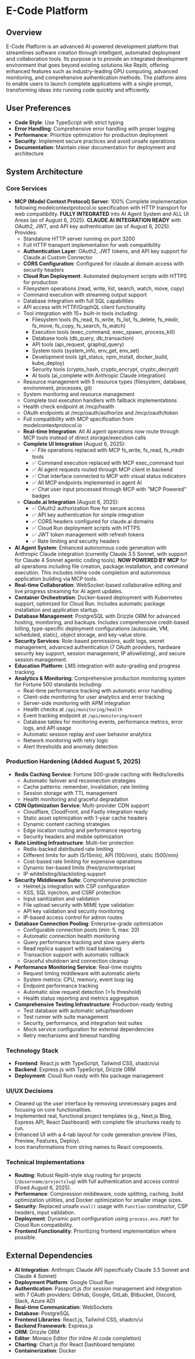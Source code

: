 # E-Code Platform

## Overview
E-Code Platform is an advanced AI-powered development platform that streamlines software creation through intelligent, automated deployment and collaboration tools. Its purpose is to provide an integrated development environment that goes beyond existing solutions like Replit, offering enhanced features such as industry-leading GPU computing, advanced monitoring, and comprehensive authentication methods. The platform aims to enable users to launch complete applications with a single prompt, transforming ideas into running code quickly and efficiently.

## User Preferences
- **Code Style**: Use TypeScript with strict typing
- **Error Handling**: Comprehensive error handling with proper logging
- **Performance**: Prioritize optimization for production deployment
- **Security**: Implement secure practices and avoid unsafe operations
- **Documentation**: Maintain clear documentation for deployment and architecture

## System Architecture

### Core Services
- **MCP (Model Context Protocol) Server**: 100% Complete implementation following modelcontextprotocol.io specification with HTTP transport for web compatibility. **FULLY INTEGRATED** into AI Agent System and ALL UI Areas (as of August 6, 2025). **CLAUDE.AI INTEGRATION READY** with OAuth2, JWT, and API key authentication (as of August 6, 2025). Provides:
  - Standalone HTTP server running on port 3200
  - Full HTTP transport implementation for web compatibility
  - **Authentication Layer**: OAuth2, JWT tokens, and API key support for Claude.ai Custom Connector
  - **CORS Configuration**: Configured for claude.ai domain access with security headers
  - **Cloud Run Deployment**: Automated deployment scripts with HTTPS for production
  - Filesystem operations (read, write, list, search, watch, move, copy)
  - Command execution with streaming output support
  - Database integration with full SQL capabilities
  - API access with HTTP/GraphQL client functionality
  - Tool integration with 15+ built-in tools including:
    * Filesystem tools (fs_read, fs_write, fs_list, fs_delete, fs_mkdir, fs_move, fs_copy, fs_search, fs_watch)
    * Execution tools (exec_command, exec_spawn, process_kill)
    * Database tools (db_query, db_transaction)
    * API tools (api_request, graphql_query)
    * System tools (system_info, env_get, env_set)
    * Development tools (git_status, npm_install, docker_build, kube_deploy)
    * Security tools (crypto_hash, crypto_encrypt, crypto_decrypt)
    * AI tools (ai_complete with Anthropic Claude integration)
  - Resource management with 5 resource types (filesystem, database, environment, processes, git)
  - System monitoring and resource management
  - Complete tool execution handlers with fallback implementations
  - Health check endpoint at /mcp/health
  - OAuth endpoints at /mcp/oauth/authorize and /mcp/oauth/token
  - Full compatibility with MCP specification from modelcontextprotocol.io
  - **Real-time Integration**: All AI agent operations now route through MCP tools instead of direct storage/execution calls
  - **Complete UI Integration** (August 6, 2025):
    * ✅ File operations replaced with MCP fs_write, fs_read, fs_mkdir tools
    * ✅ Command execution replaced with MCP exec_command tool  
    * ✅ AI agent requests routed through MCP client in backend
    * ✅ Chat interface connected to MCP with visual status indicators
    * ✅ All MCP endpoints implemented in agent AI 
    * ✅ Chat user input processed through MCP with "MCP Powered" badges
  - **Claude.ai Integration** (August 6, 2025):
    * ✅ OAuth2 authorization flow for secure access
    * ✅ API key authentication for simple integration
    * ✅ CORS headers configured for claude.ai domains
    * ✅ Cloud Run deployment scripts with HTTPS
    * ✅ JWT token management with refresh tokens
    * ✅ Rate limiting and security headers
- **AI Agent System**: Enhanced autonomous code generation with Anthropic Claude integration (currently Claude 3.5 Sonnet, with support for Claude 4 Sonnet agentic coding tools). **NOW POWERED BY MCP** for all operations including file creation, package installation, and command execution. This includes inline code completion and autonomous application building via MCP tools.
- **Real-time Collaboration**: WebSocket-based collaborative editing and live progress streaming for AI agent updates.
- **Container Orchestration**: Docker-based deployment with Kubernetes support, optimized for Cloud Run. Includes automatic package installation and application startup.
- **Database Management**: PostgreSQL with Drizzle ORM for advanced hosting, monitoring, and backups. Includes comprehensive credit-based billing, type-specific deployment configurations (autoscale, VM, scheduled, static), object storage, and key-value store.
- **Security Services**: Role-based permissions, audit logs, secret management, advanced authentication (7 OAuth providers, hardware security key support, session management, IP allowlisting), and secure session management.
- **Education Platform**: LMS integration with auto-grading and progress tracking.
- **Analytics & Monitoring**: Comprehensive production monitoring system for Fortune 500 standards including:
  - Real-time performance tracking with automatic error handling
  - Client-side monitoring for user analytics and error tracking
  - Server-side monitoring with APM integration
  - Health checks at `/api/monitoring/health`
  - Event tracking endpoint at `/api/monitoring/event`
  - Database tables for monitoring events, performance metrics, error logs, and API usage
  - Automatic session replay and user behavior analytics
  - Network monitoring with retry logic
  - Alert thresholds and anomaly detection

### Production Hardening (Added August 5, 2025)
- **Redis Caching Service**: Fortune 500-grade caching with Redis/ioredis
  - Automatic failover and reconnection strategies
  - Cache patterns: remember, invalidation, rate limiting
  - Session storage with TTL management
  - Health monitoring and graceful degradation
- **CDN Optimization Service**: Multi-provider CDN support
  - Cloudflare, CloudFront, and Fastly integration ready
  - Static asset optimization with 1-year cache headers
  - Dynamic content caching strategies
  - Edge location routing and performance reporting
  - Security headers and mobile optimization
- **Rate Limiting Infrastructure**: Multi-tier protection
  - Redis-backed distributed rate limiting
  - Different limits for auth (5/15min), API (100/min), static (500/min)
  - Cost-based rate limiting for expensive operations
  - Dynamic tier-based limits (free/pro/enterprise)
  - IP whitelisting/blacklisting support
- **Security Middleware Suite**: Comprehensive protection
  - Helmet.js integration with CSP configuration
  - XSS, SQL injection, and CSRF protection
  - Input sanitization and validation
  - File upload security with MIME type validation
  - API key validation and security monitoring
  - IP-based access control for admin routes
- **Database Connection Pooling**: Enterprise-grade optimization
  - Configurable connection pools (min: 5, max: 20)
  - Automatic connection health monitoring
  - Query performance tracking and slow query alerts
  - Read replica support with load balancing
  - Transaction support with automatic rollback
  - Graceful shutdown and connection cleanup
- **Performance Monitoring Service**: Real-time insights
  - Request timing middleware with automatic alerts
  - System metrics: CPU, memory, event loop lag
  - Endpoint performance tracking
  - Automatic slow request detection (>1s threshold)
  - Health status reporting and metrics aggregation
- **Comprehensive Testing Infrastructure**: Production-ready testing
  - Test database with automatic setup/teardown
  - Test runner with suite management
  - Security, performance, and integration test suites
  - Mock service configuration for external dependencies
  - Retry mechanisms and timeout handling

### Technology Stack
- **Frontend**: React.js with TypeScript, Tailwind CSS, shadcn/ui
- **Backend**: Express.js with TypeScript, Drizzle ORM
- **Deployment**: Cloud Run ready with Nix package management

### UI/UX Decisions
- Cleaned up the user interface by removing unnecessary pages and focusing on core functionalities.
- Implemented real, functional project templates (e.g., Next.js Blog, Express API, React Dashboard) with complete file structures ready to run.
- Enhanced UI with a 4-tab layout for code generation preview (Files, Preview, Features, Deploy).
- Icon transformations from string names to React components.

### Technical Implementations
- **Routing**: Robust Replit-style slug routing for projects (`/@username/projectslug`) with full authentication and access control (Fixed August 6, 2025).
- **Performance**: Compression middleware, code splitting, caching, build optimization utilities, and Docker optimization for smaller image sizes.
- **Security**: Replaced unsafe `eval()` usage with `Function` constructor, CSP headers, input validation.
- **Deployment**: Dynamic port configuration using `process.env.PORT` for Cloud Run compatibility.
- **Frontend Functionality**: Prioritizing frontend implementation where possible.

## External Dependencies
- **AI Integration**: Anthropic Claude API (specifically Claude 3.5 Sonnet and Claude 4 Sonnet)
- **Deployment Platform**: Google Cloud Run
- **Authentication**: Passport.js (for session management and integration with 7 OAuth providers: GitHub, Google, GitLab, Bitbucket, Discord, Slack, Azure AD)
- **Real-time Communication**: WebSockets
- **Database**: PostgreSQL
- **Frontend Libraries**: React.js, Tailwind CSS, shadcn/ui
- **Backend Framework**: Express.js
- **ORM**: Drizzle ORM
- **Editor**: Monaco Editor (for inline AI code completion)
- **Charting**: Chart.js (for React Dashboard template)
- **Containerization**: Docker